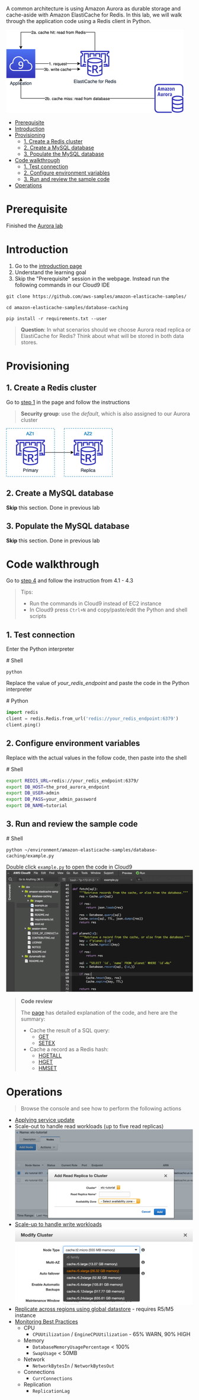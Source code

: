 A common architecture is using Amazon Aurora as durable storage and cache-aside with Amazon ElastiCache for Redis. In this lab, we will walk through the application code using a Redis client in Python.

![architecture](images/architecture.png)

- [Prerequisite](#prerequisite)
- [Introduction](#introduction)
- [Provisioning](#provisioning)
  - [1. Create a Redis cluster](#1-create-a-redis-cluster)
  - [2. Create a MySQL database](#2-create-a-mysql-database)
  - [3. Populate the MySQL database](#3-populate-the-mysql-database)
- [Code walkthrough](#code-walkthrough)
  - [1. Test connection](#1-test-connection)
  - [2. Configure environment variables](#2-configure-environment-variables)
  - [3. Run and review the sample code](#3-run-and-review-the-sample-code)
- [Operations](#operations)

# Prerequisite

Finished the [Aurora lab](../aurora/)

# Introduction

1. Go to the [introduction page](https://aws.amazon.com/getting-started/hands-on/boosting-mysql-database-performance-with-amazon-elasticache-for-redis/)
2. Understand the learning goal
3. Skip the "Prerequisite" session in the webpage. Instead run the following commands in our Cloud9 IDE

```
git clone https://github.com/aws-samples/amazon-elasticache-samples/
```
```
cd amazon-elasticache-samples/database-caching
```
```
pip install -r requirements.txt --user
```

> **Question**: In what scenarios should we choose Aurora read replica or ElastiCache for Redis? Think about what will be stored in both data stores.

# Provisioning

## 1. Create a Redis cluster

Go to [step 1](https://aws.amazon.com/getting-started/hands-on/boosting-mysql-database-performance-with-amazon-elasticache-for-redis/1/) in the page and follow the instructions

> **Security group**: use the *default*, which is also assigned to our Aurora cluster

![multi-AZ architecture with cluster mode off](images/elasticache-multi-az.png)

## 2. Create a MySQL database

**Skip** this section. Done in previous lab

## 3. Populate the MySQL database

**Skip** this section. Done in previous lab

# Code walkthrough

Go to [step 4](https://aws.amazon.com/getting-started/hands-on/boosting-mysql-database-performance-with-amazon-elasticache-for-redis/4/) and follow the instruction from 4.1 - 4.3

> Tips:
> * Run the commands in Cloud9 instead of EC2 instance
> * In Cloud9 press `Ctrl+N` and copy/paste/edit the Python and shell scripts

## 1. Test connection

Enter the Python interpreter

\# Shell
```
python
```

Replace the value of *your_redis_endpoint* and paste the code in the Python interpreter

\# Python
```py
import redis
client = redis.Redis.from_url('redis://your_redis_endpoint:6379')
client.ping()
```

## 2. Configure environment variables

Replace with the actual values in the follow code, then paste into the shell

\# Shell
```sh
export REDIS_URL=redis://your_redis_endpoint:6379/
export DB_HOST=the_prod_aurora_endpoint
export DB_USER=admin
export DB_PASS=your_admin_password
export DB_NAME=tutorial
```

## 3. Run and review the sample code

\# Shell
```
python ~/environment/amazon-elasticache-samples/database-caching/example.py
```

Double click `example.py` to open the code in Cloud9
![Review example.py in Cloud9](images/cloud9-code-review.png)

> **Code review**
> 
> The [page](https://aws.amazon.com/getting-started/hands-on/boosting-mysql-database-performance-with-amazon-elasticache-for-redis/4/) has detailed explanation of the code, and here are the summary:
> 
> * Cache the result of a SQL query:
>   * [GET](https://redis.io/commands/get)
>   * [SETEX](https://redis.io/commands/setex)
> * Cache a record as a Redis hash:
>   * [HGETALL](https://redis.io/commands/hgetall)
>   * [HGET](https://redis.io/commands/hget)
>   * [HMSET](https://redis.io/commands/hmset)

# Operations

> Browse the console and see how to perform the following actions

* [Applying service update](https://docs.aws.amazon.com/AmazonElastiCache/latest/red-ug/applying-updates.html)
* Scale-out to handle read workloads (up to five read replicas)
![add read replica](images/scale_out.png)
* [Scale-up to handle write workloads](https://docs.aws.amazon.com/AmazonElastiCache/latest/red-ug/Scaling.RedisReplGrps.html)
![change node type](images/scale_up.png)
* [Replicate across regions using global datastore](https://docs.aws.amazon.com/AmazonElastiCache/latest/red-ug/Redis-Global-Datastore.html) - requires R5/M5 instance
* [Monitoring Best Practices](https://aws.amazon.com/blogs/database/monitoring-best-practices-with-amazon-elasticache-for-redis-using-amazon-cloudwatch/)
  * CPU
    * `CPUUtilization` / `EngineCPUUtilization` - 65% WARN, 90% HIGH
  * Memory
    * `DatabaseMemoryUsagePercentage` < 100%
    * `SwapUsage` < 50MB
  * Network
    * `NetworkBytesIn` / `NetworkBytesOut`
  * Connections
    * `CurrConnections`
  * Replication
    * `ReplicationLag`
